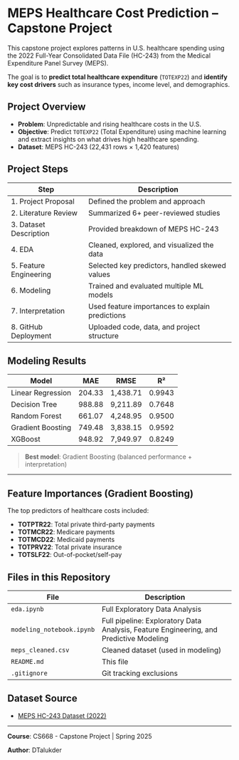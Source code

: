 # MEPS Healthcare Cost Prediction – Capstone Project

This capstone project explores patterns in U.S. healthcare spending using the 2022 Full-Year Consolidated Data File (HC-243) from the Medical Expenditure Panel Survey (MEPS). 

The goal is to **predict total healthcare expenditure** (`TOTEXP22`) and **identify key cost drivers** such as insurance types, income level, and demographics.

## Project Overview

- **Problem**: Unpredictable and rising healthcare costs in the U.S.
- **Objective**: Predict `TOTEXP22` (Total Expenditure) using machine learning and extract insights on what drives high healthcare spending.
- **Dataset**: MEPS HC-243 (22,431 rows × 1,420 features)

## Project Steps

| Step | Description |
|------|-------------|
| 1. Project Proposal | Defined the problem and approach |
| 2. Literature Review | Summarized 6+ peer-reviewed studies |
| 3. Dataset Description | Provided breakdown of MEPS HC-243 |
| 4. EDA | Cleaned, explored, and visualized the data |
| 5. Feature Engineering | Selected key predictors, handled skewed values |
| 6. Modeling | Trained and evaluated multiple ML models |
| 7. Interpretation | Used feature importances to explain predictions |
| 8. GitHub Deployment | Uploaded code, data, and project structure |


## Modeling Results

| Model               | MAE     | RMSE     | R²     |
|--------------------|---------|----------|--------|
| Linear Regression  | 204.33  | 1,438.71 | 0.9943 |
| Decision Tree      | 988.88  | 9,211.89 | 0.7648 |
| Random Forest      | 661.07  | 4,248.95 | 0.9500 |
| Gradient Boosting  | 749.48  | 3,838.15 | 0.9592 |
| XGBoost            | 948.92  | 7,949.97 | 0.8249 |

>  **Best model**: Gradient Boosting (balanced performance + interpretation)

---

## Feature Importances (Gradient Boosting)

The top predictors of healthcare costs included:
- **TOTPTR22**: Total private third-party payments
- **TOTMCR22**: Medicare payments
- **TOTMCD22**: Medicaid payments
- **TOTPRV22**: Total private insurance
- **TOTSLF22**: Out-of-pocket/self-pay


##  Files in this Repository

| File | Description |
|------|-------------|
| `eda.ipynb` | Full Exploratory Data Analysis |
| `modeling_notebook.ipynb` | Full pipeline: Exploratory Data Analysis, Feature Engineering, and Predictive Modeling |
| `meps_cleaned.csv` | Cleaned dataset (used in modeling) |
| `README.md` | This file |
| `.gitignore` | Git tracking exclusions |



## Dataset Source

- [MEPS HC-243 Dataset (2022)](https://meps.ahrq.gov/mepsweb/data_stats/download_data_files_detail.jsp?cboPufNumber=HC-243)

---

**Course**: CS668 - Capstone Project | Spring 2025

**Author**: DTalukder
